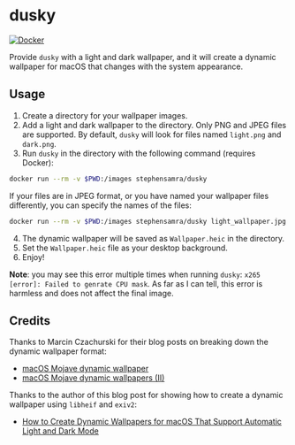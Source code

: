 # dusky

[![Docker](https://img.shields.io/badge/Docker-stephensamra%2Fdusky-blue)](https://hub.docker.com/r/stephensamra/dusky)

Provide `dusky` with a light and dark wallpaper, and it will create a dynamic wallpaper for macOS that changes with the system appearance.

## Usage

1. Create a directory for your wallpaper images.
2. Add a light and dark wallpaper to the directory. Only PNG and JPEG files are supported. By default, `dusky` will look for files named `light.png` and `dark.png`.
3. Run `dusky` in the directory with the following command (requires Docker):

```bash
docker run --rm -v $PWD:/images stephensamra/dusky
```

If your files are in JPEG format, or you have named your wallpaper files differently, you can specify the names of the files:

```bash
docker run --rm -v $PWD:/images stephensamra/dusky light_wallpaper.jpg dark_wallpaper.jpg
```

4. The dynamic wallpaper will be saved as `Wallpaper.heic` in the directory.
5. Set the `Wallpaper.heic` file as your desktop background.
6. Enjoy!

**Note**: you may see this error multiple times when running `dusky`: `x265 [error]: Failed to genrate CPU mask`. As far as I can tell, this error is harmless and does not affect the final image.

## Credits

Thanks to Marcin Czachurski for their blog posts on breaking down the dynamic wallpaper format:

- [macOS Mojave dynamic wallpaper](https://archive.is/rgq9v)
- [macOS Mojave dynamic wallpapers (II)](https://archive.is/jKYFI)

Thanks to the author of this blog post for showing how to create a dynamic wallpaper using `libheif` and `exiv2`:

- [How to Create Dynamic Wallpapers for macOS That Support Automatic Light and Dark Mode](https://remove.codes/01-dynamic-wallpaper)
